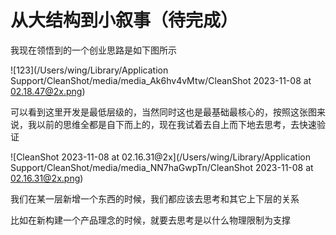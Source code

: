 # 从大结构到小叙事（待完成）

我现在领悟到的一个创业思路是如下图所示

![123](/Users/wing/Library/Application Support/CleanShot/media/media_Ak6hv4vMtw/CleanShot 2023-11-08 at 02.18.47@2x.png)

可以看到这里开发是最低层级的，当然同时这也是最基础最核心的，按照这张图来说，我以前的思维全都是自下而上的，现在我试着去自上而下地去思考，去快速验证

![CleanShot 2023-11-08 at 02.16.31@2x](/Users/wing/Library/Application Support/CleanShot/media/media_NN7haGwpTn/CleanShot 2023-11-08 at 02.16.31@2x.png)

我们在某一层新增一个东西的时候，我们都应该去思考和其它上下层的关系

比如在新构建一个产品理念的时候，就要去思考是以什么物理限制为支撑